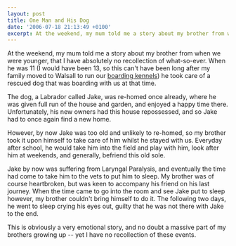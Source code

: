 ```yaml
---
layout: post
title: One Man and His Dog
date: '2006-07-18 21:13:49 +0100'
excerpt: At the weekend, my mum told me a story about my brother from when we were younger, that I have absolutely no recollection of what-so-ever.
---
```

At the weekend, my mum told me a story about my brother from when we were younger, that I have absolutely no recollection of what-so-ever. When he was 11 (I would have been 13, so this can't have been long after my family moved to Walsall to run our [boarding kennels][1]) he took care of a rescued dog that was boarding with us at that time.

The dog, a Labrador called Jake, was re-homed once already, where he was given full run of the house and garden, and enjoyed a happy time there. Unfortunately, his new owners had this house repossessed, and so Jake had to once again find a new home.

However, by now Jake was too old and unlikely to re-homed, so my brother took it upon himself to take care of him whilst he stayed with us. Everyday after school, he would take him into the field and play with him, look after him at weekends, and generally, befriend this old sole.

Jake by now was suffering from Laryngal Paralysis, and eventually the time had come to take him to the vets to put him to sleep. My brother was of course heartbroken, but was keen to accompany his friend on his last journey. When the time came to go into the room and see Jake put to sleep however, my brother couldn't bring himself to do it. The following two days, he went to sleep crying his eyes out, guilty that he was not there with Jake to the end.

This is obviously a very emotional story, and no doubt a massive part of my brothers growing up -- yet I have no recollection of these events.

[1]: http://www.fairwaykennels.co.uk/